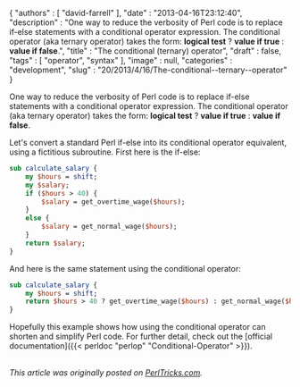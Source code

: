 {
   "authors" : [
      "david-farrell"
   ],
   "date" : "2013-04-16T23:12:40",
   "description" : "One way to reduce the verbosity of Perl code is to replace if-else statements with a conditional operator expression. The conditional operator (aka ternary operator) takes the form: <b>logical test</b> ? <b>value if true</b> : <b>value if false</b>.",
   "title" : "The conditional (ternary) operator",
   "draft" : false,
   "tags" : [
      "operator",
      "syntax"
   ],
   "image" : null,
   "categories" : "development",
   "slug" : "20/2013/4/16/The-conditional--ternary--operator"
}


One way to reduce the verbosity of Perl code is to replace if-else statements with a conditional operator expression. The conditional operator (aka ternary operator) takes the form: **logical test** ? **value if true** : **value if false**.

Let's convert a standard Perl if-else into its conditional operator equivalent, using a fictitious subroutine. First here is the if-else:

```perl
sub calculate_salary {
    my $hours = shift;
    my $salary;
    if ($hours > 40) {
        $salary = get_overtime_wage($hours);
    }
    else {
        $salary = get_normal_wage($hours);
    }
    return $salary;
}
```

And here is the same statement using the conditional operator:

```perl
sub calculate_salary {
    my $hours = shift;
    return $hours > 40 ? get_overtime_wage($hours) : get_normal_wage($hours);
}
```

Hopefully this example shows how using the conditional operator can shorten and simplify Perl code. For further detail, check out the [official documentation]({{< perldoc "perlop" "Conditional-Operator" >}}).

\
*This article was originally posted on [PerlTricks.com](http://perltricks.com).*
